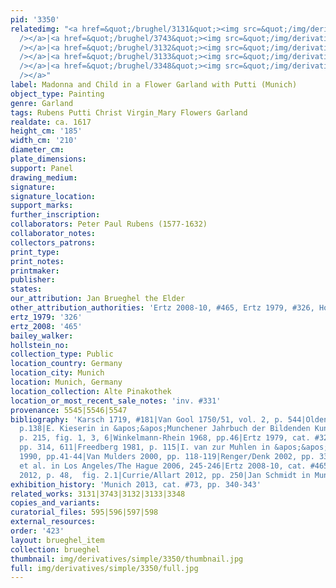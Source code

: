```yaml
---
pid: '3350'
relatedimg: "<a href=&quot;/brughel/3131&quot;><img src=&quot;/img/derivatives/simple/3131/thumbnail.jpg&quot;
  /></a>|<a href=&quot;/brughel/3743&quot;><img src=&quot;/img/derivatives/simple/3743/thumbnail.jpg&quot;
  /></a>|<a href=&quot;/brughel/3132&quot;><img src=&quot;/img/derivatives/simple/3132/thumbnail.jpg&quot;
  /></a>|<a href=&quot;/brughel/3133&quot;><img src=&quot;/img/derivatives/simple/3133/thumbnail.jpg&quot;
  /></a>|<a href=&quot;/brughel/3348&quot;><img src=&quot;/img/derivatives/simple/3348/thumbnail.jpg&quot;
  /></a>"
label: Madonna and Child in a Flower Garland with Putti (Munich)
object_type: Painting
genre: Garland
tags: Rubens Putti Christ Virgin_Mary Flowers Garland
realdate: ca. 1617
height_cm: '185'
width_cm: '210'
diameter_cm: 
plate_dimensions: 
support: Panel
drawing_medium: 
signature: 
signature_location: 
support_marks: 
further_inscription: 
collaborators: Peter Paul Rubens (1577-1632)
collaborator_notes: 
collectors_patrons: 
print_type: 
print_notes: 
printmaker: 
publisher: 
states: 
our_attribution: Jan Brueghel the Elder
other_attribution_authorities: 'Ertz 2008-10, #465, Ertz 1979, #326, Honig database'
ertz_1979: '326'
ertz_2008: '465'
bailey_walker: 
hollstein_no: 
collection_type: Public
location_country: Germany
location_city: Munich
location: Munich, Germany
location_collection: Alte Pinakothek
location_or_most_recent_sale_notes: 'inv. #331'
provenance: 5545|5546|5547
bibliography: 'Karsch 1719, #181|Van Gool 1750/51, vol. 2, p. 544|Oldenbourg 1921,
  p.138|E. Kieserin in &apos;&apos;Munchener Jahrbuch der Bildenden Kunst&apos;&apos;,  1950,
  p. 215, fig. 1, 3, 6|Winkelmann-Rhein 1968, pp.46|Ertz 1979, cat. #326, fig. 385,
  pp. 314, 611|Freedberg 1981, p. 115|I. van zur Muhlen in &apos;&apos;Munchener Jahrbuch&apos;&apos;,
  1990, pp.41-44|Van Mulders 2000, pp. 118-119|Renger/Denk 2002, pp. 336-41|Doherty
  et al. in Los Angeles/The Hague 2006, 245-246|Ertz 2008-10, cat. #465, p. 986|Merriam
  2012, p. 48,  fig. 2.1|Currie/Allart 2012, pp. 250|Jan Schmidt in Munich 2013, 109-123'
exhibition_history: 'Munich 2013, cat. #73, pp. 340-343'
related_works: 3131|3743|3132|3133|3348
copies_and_variants: 
curatorial_files: 595|596|597|598
external_resources: 
order: '423'
layout: brueghel_item
collection: brueghel
thumbnail: img/derivatives/simple/3350/thumbnail.jpg
full: img/derivatives/simple/3350/full.jpg
---
```

